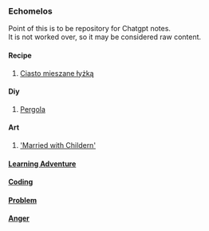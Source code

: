 ### Echomelos

Point of this is to be repository for Chatgpt notes.  
It is not worked over, so it may be considered raw content.

#### Recipe

1. [Ciasto mieszane łyżką](Ciasto_Proste.md)

#### Diy

1. [Pergola](Pergola.md)

#### Art

1. ['Married with Childern'](Married_Show.md)

#### [Learning Adventure](Learning_Adventure/index.md)

#### [Coding](Coding/index.md)

#### [Problem](Problem/index.md)

#### [Anger](Anger/index.md)
